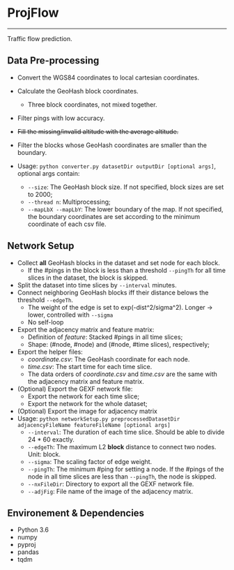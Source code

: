 # ProjFlow

---

Traffic flow prediction.

## Data Pre-processing

- Convert the WGS84 coordinates to local cartesian coordinates.
- Calculate the GeoHash block coordinates.
  - Three block coordinates, not mixed together.
- Filter pings with low accuracy.
- ~~Fill the missing/invalid altitude with the average altitude.~~
- Filter the blocks whose GeoHash coordinates are smaller than the boundary.

- Usage: `python converter.py datasetDir outputDir [optional args]`, optional args contain:
  - `--size`: The GeoHash block size. If not specified, block sizes are set to 2000;
  - `--thread n`: Multiprocessing;
  - `--mapLbX --mapLbY`: The lower boundary of the map. If not specified, the boundary coordinates are set according to the minimum coordinate of each csv file.

## Network Setup

- Collect **all** GeoHash blocks in the dataset and set node for each block.
  - If the #pings in the block is less than a threshold `--pingTh` for all time slices in the dataset, the block is skipped.
- Split the dataset into time slices by `--interval` minutes.
- Connect neighboring GeoHash blocks iff their distance belows the threshold `--edgeTh`.
  - The weight of the edge is set to exp(-dist^2/sigma^2). Longer -> lower, controlled with `--sigma`
  - No self-loop
- Export the adjacency matrix and feature matrix:
  - Definition of *feature*: Stacked #pings in all time slices;
  - Shape: (#node, #node) and (#node, #time slices), respectively;
- Export the helper files:
  - *coordinate.csv*: The GeoHash coordinate for each node.
  - *time.csv*: The start time for each time slice.
  - The data orders of *coordinate.csv* and *time.csv* are the same with the adjacency matrix and feature matrix.
- (Optional) Export the GEXF network file:
  - Export the network for each time slice;
  - Export the network for the whole dataset;
- (Optional) Export the image for adjacency matrix
- Usage: `python networkSetup.py preprocessedDatasetDir adjacencyFileName featureFileName [optional args]`
  - `--interval`: The duration of each time slice. Should be able to divide 24 * 60 exactly.
  - `--edgeTh`: The maximum L2 **block** distance to connect two nodes. Unit: block.
  - `--sigma`: The scaling factor of edge weight.
  - `--pingTh`: The minimum #ping for setting a node. If the #pings of the node in all time slices are less than `--pingTh`, the node is skipped.
  - `--nxFileDir`: Directory to export all the GEXF network file.
  - `--adjFig`: File name of the image of the adjacency matrix.


## Environement & Dependencies
- Python 3.6
- numpy
- pyproj
- pandas
- tqdm
